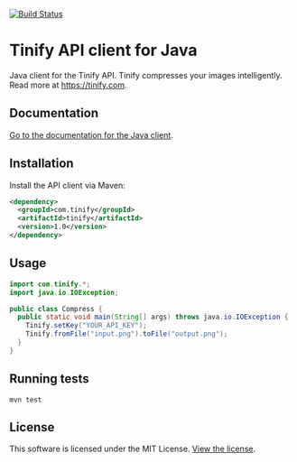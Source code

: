 [<img src="https://travis-ci.org/tinify/tinify-java.svg?branch=master" alt="Build Status">](https://travis-ci.org/tinify/tinify-java)

# Tinify API client for Java

Java client for the Tinify API. Tinify compresses your images intelligently. Read more at https://tinify.com.

## Documentation

[Go to the documentation for the Java client](https://tinypng.com/developers/reference/java).

## Installation

Install the API client via Maven:

```xml
<dependency>
  <groupId>com.tinify</groupId>
  <artifactId>tinify</artifactId>
  <version>1.0</version>
</dependency>
```

## Usage

```java
import com.tinify.*;
import java.io.IOException;

public class Compress {
  public static void main(String[] args) throws java.io.IOException {
    Tinify.setKey("YOUR_API_KEY");
    Tinify.fromFile("input.png").toFile("output.png");
  }
}
```

## Running tests

```
mvn test
```

## License

This software is licensed under the MIT License. [View the license](LICENSE).

